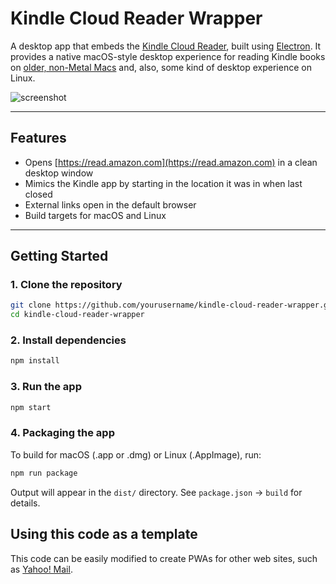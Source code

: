 # Kindle Cloud Reader Wrapper

A desktop app that embeds the [Kindle Cloud Reader](https://read.amazon.com),
built using [Electron](https://www.electronjs.org/). It provides a native
macOS-style desktop experience for reading Kindle books on
[older, non-Metal Macs](https://chatgpt.com/share/6850764a-2418-8012-a04d-2d54a038e04e)
and, also, some kind of desktop experience on Linux.

![screenshot](./assets/screenshot.png)

---

## Features

- Opens [https://read.amazon.com](https://read.amazon.com) in a clean desktop window
- Mimics the Kindle app by starting in the location it was in when last closed
- External links open in the default browser
- Build targets for macOS and Linux

---

## Getting Started

### 1. Clone the repository

```bash
git clone https://github.com/yourusername/kindle-cloud-reader-wrapper.git
cd kindle-cloud-reader-wrapper
```

### 2. Install dependencies

```bash
npm install
```

### 3. Run the app

```bash
npm start
```

### 4. Packaging the app

To build for macOS (.app or .dmg) or Linux (.AppImage), run:

```bash
npm run package
```

Output will appear in the `dist/` directory.
See `package.json` → `build` for details.

## Using this code as a template

This code can be easily modified to create PWAs for other web sites,
such as [Yahoo! Mail](https://github.com/evokateur/kindle-cloud-reader-wrapper/tree/yahoo-mail).
